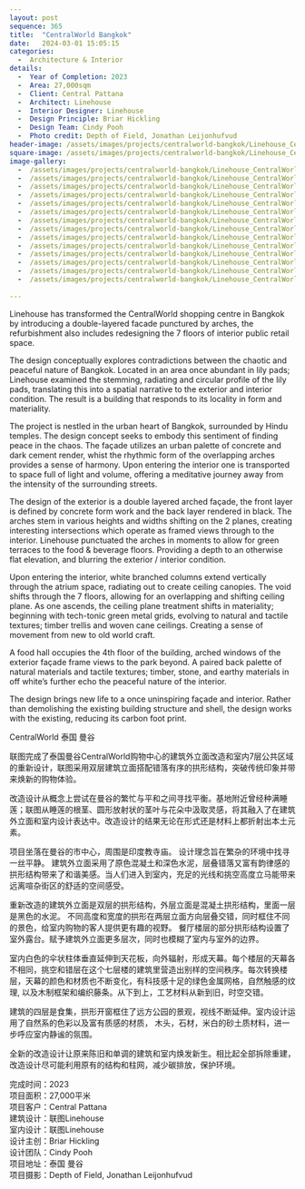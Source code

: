 ```yaml
---
layout: post
sequence: 365
title:  "CentralWorld Bangkok"
date:   2024-03-01 15:05:15
categories:
  -  Architecture & Interior
details:
  -  Year of Completion: 2023
  -  Area: 27,000sqm
  -  Client: Central Pattana
  -  Architect: Linehouse
  -  Interior Designer: Linehouse
  -  Design Principle: Briar Hickling
  -  Design Team: Cindy Pooh
  -  Photo credit: Depth of Field, Jonathan Leijonhufvud
header-image: /assets/images/projects/centralworld-bangkok/Linehouse_CentralWorld_009_lo_header.jpg
square-image: /assets/images/projects/centralworld-bangkok/Linehouse_CentralWorld_001_lo_projects.jpg
image-gallery:
  -  /assets/images/projects/centralworld-bangkok/Linehouse_CentralWorld_001_lo.jpg
  -  /assets/images/projects/centralworld-bangkok/Linehouse_CentralWorld_002_lo.jpg
  -  /assets/images/projects/centralworld-bangkok/Linehouse_CentralWorld_004_lo.jpg
  -  /assets/images/projects/centralworld-bangkok/Linehouse_CentralWorld_005_lo.jpg
  -  /assets/images/projects/centralworld-bangkok/Linehouse_CentralWorld_006_lo.jpg
  -  /assets/images/projects/centralworld-bangkok/Linehouse_CentralWorld_007_lo.jpg
  -  /assets/images/projects/centralworld-bangkok/Linehouse_CentralWorld_008_lo.jpg
  -  /assets/images/projects/centralworld-bangkok/Linehouse_CentralWorld_009_lo.jpg
  -  /assets/images/projects/centralworld-bangkok/Linehouse_CentralWorld_010_lo.jpg
  -  /assets/images/projects/centralworld-bangkok/Linehouse_CentralWorld_011_lo.jpg
  -  /assets/images/projects/centralworld-bangkok/Linehouse_CentralWorld_012_lo.jpg
  -  /assets/images/projects/centralworld-bangkok/Linehouse_CentralWorld_013_lo.jpg
  -  /assets/images/projects/centralworld-bangkok/Linehouse_CentralWorld_014_lo.jpg
  -  /assets/images/projects/centralworld-bangkok/Linehouse_CentralWorld_015_lo.jpg
  
---
```

Linehouse has transformed the CentralWorld shopping centre in Bangkok by introducing a double-layered facade punctured by arches,  the refurbishment also includes redesigning the 7 floors of interior public retail space.

The design conceptually explores contradictions between the chaotic and peaceful nature of Bangkok. Located in an area once abundant in lily pads; Linehouse examined the stemming, radiating and circular profile of the lily pads, translating this into a spatial narrative to the exterior and interior condition. The result is a building that responds to its locality in form and materiality. 

The project is nestled in the urban heart of Bangkok, surrounded by Hindu temples.  The design concept seeks to embody this sentiment of finding peace in the chaos.  The façade utilizes an urban palette of concrete and dark cement render, whist the rhythmic form of the overlapping arches provides a sense of harmony.  Upon entering the interior one is transported to space full of light and volume, offering a meditative journey away from the intensity of the surrounding streets. 

The design of the exterior is a double layered arched façade, the front layer is defined by concrete form work and the back layer rendered in black.  The arches stem in various heights and widths shifting on the 2 planes, creating interesting intersections which operate as framed views through to the interior. Linehouse punctuated the arches in moments to allow for green terraces to the food & beverage floors.  Providing a depth to an otherwise flat elevation, and blurring the exterior / interior condition.   

Upon entering the interior, white branched columns extend vertically through the atrium space, radiating out to create ceiling canopies.  The void shifts through the 7 floors, allowing for an overlapping and shifting ceiling plane. As one ascends, the ceiling plane treatment shifts in materiality; beginning with tech-tonic green metal grids, evolving to natural and tactile textures; timber trellis and woven cane ceilings. Creating a sense of movement from new to old world craft. 

A food hall occupies the 4th floor of the building, arched windows of the exterior façade frame views to the park beyond.  A paired back palette of natural materials and tactile textures; timber, stone, and earthy materials in off white’s further echo the peaceful nature of the interior.

The design brings new life to a once uninspiring façade and interior.  Rather than demolishing the existing building structure and shell, the design works with the existing, reducing its carbon foot print.  

CentralWorld
泰国 曼谷

联图完成了泰国曼谷CentralWorld购物中心的建筑外立面改造和室内7层公共区域的重新设计，联图采用双层建筑立面搭配错落有序的拱形结构，突破传统印象并带来焕新的购物体验。

改造设计从概念上尝试在曼谷的繁忙与平和之间寻找平衡。基地附近曾经种满睡莲；联图从睡莲的根茎、圆形放射状的茎叶与花朵中汲取灵感，将其融入了在建筑外立面和室内设计表达中。改造设计的结果无论在形式还是材料上都折射出本土元素。

项目坐落在曼谷的市中心，周围是印度教寺庙。 设计理念旨在繁杂的环境中找寻一丝平静。 建筑外立面采用了原色混凝土和深色水泥，层叠错落又富有韵律感的拱形结构带来了和谐美感。当人们进入到室内，充足的光线和挑空高度立马能带来远离喧杂街区的舒适的空间感受。

重新改造的建筑外立面是双层的拱形结构，外层立面是混凝土拱形结构，里面一层是黑色的水泥。 不同高度和宽度的拱形在两层立面方向层叠交错，同时框住不同的景色，给室内购物的客人提供更有趣的视野。 餐厅楼层的部分拱形结构设置了室外露台。赋予建筑外立面更多层次，同时也模糊了室内与室外的边界。  

室内白色的伞状柱体垂直延伸到天花板，向外辐射，形成天幕。每个楼层的天幕各不相同，挑空和错层在这个七层楼的建筑里营造出别样的空间秩序。每次转换楼层，天幕的颜色和材质也不断变化，有科技感十足的绿色金属网格，自然触感的纹理, 以及木制框架和编织藤条。从下到上，工艺材料从新到旧，时空交错。 

建筑的四层是食集，拱形开窗框住了远方公园的景观，视线不断延伸。室内设计运用了自然系的色彩以及富有质感的材质， 木头，石材，米白的砂土质材料，进一步呼应室内静谧的氛围。

全新的改造设计让原来陈旧和单调的建筑和室内焕发新生。相比起全部拆除重建，改造设计尽可能利用原有的结构和柱网，减少碳排放，保护环境。

完成时间：2023 <br />
项目面积：27,000平米 <br />
项目客户：Central Pattana <br />
建筑设计：联图Linehouse <br />
室内设计：联图Linehouse <br />
设计主创：Briar Hickling <br />
设计团队：Cindy Pooh <br />
项目地址：泰国 曼谷	<br />
项目摄影：Depth of Field, Jonathan Leijonhufvud
